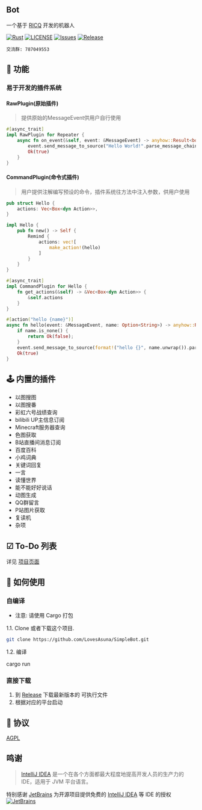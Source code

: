 ## Bot

一个基于 [RICQ](https://github.com/lz1998/ricq) 开发的机器人

[![Rust](https://github.com/LovesAsuna/SimpleBot/workflows/Rust/badge.svg)](https://github.com/LovesAsuna/SimpleBot/actions)
[![LICENSE](https://img.shields.io/github/license/LovesAsuna/SimpleBot.svg?style=popout)](https://github.com/LovesAsuna/SimpleBot/blob/master/LICENSE)
[![Issues](https://img.shields.io/github/issues/LovesAsuna/SimpleBot.svg?style=popout)](https://github.com/SLovesAsuna/SimpleBot/issues)
[![Release](https://img.shields.io/github/v/release/LovesAsuna/SimpleBot?include_prereleases)](https://github.com/LovesAsuna/SimpleBot/releases)

```
交流群: 787049553
```

## 🎉 功能

### 易于开发的插件系统

#### RawPlugin(原始插件)

> 提供原始的MessageEvent供用户自行使用

```rust
#[async_trait]
impl RawPlugin for Repeater {
    async fn on_event(&self, event: &MessageEvent) -> anyhow::Result<bool> {
        event.send_message_to_source("Hello World!".parse_message_chain()).await.unwrap();
        Ok(true)
    }
}
```

#### CommandPlugin(命令式插件)

> 用户提供注解编写预设的命令，插件系统往方法中注入参数，供用户使用

```rust
pub struct Hello {
    actions: Vec<Box<dyn Action>>,
}

impl Hello {
    pub fn new() -> Self {
        Remind {
            actions: vec![
                make_action!(hello)
            ]
        }
    }
}

#[async_trait]
impl CommandPlugin for Hello {
    fn get_actions(&self) -> &Vec<Box<dyn Action>> {
        &self.actions
    }
}

#[action("hello {name}")]
async fn hello(event: &MessageEvent, name: Option<String>) -> anyhow::Result<bool> {
    if name.is_none() {
        return Ok(false);
    }
    event.send_message_to_source(format!("hello {}", name.unwrap()).parse_message_chain()).await.unwrap();
    Ok(true)
}
```

## 🕹️ 内置的插件

* 以图搜图
* 以图搜番
* 彩虹六号战绩查询
* bilibili UP主信息订阅
* Minecraft服务器查询
* 色图获取
* B站直播间消息订阅
* 百度百科
* 小鸡词典
* 关键词回复
* 一言
* 读懂世界
* 能不能好好说话
* 动图生成
* QQ群留言
* P站图片获取
* 复读机
* 杂项

## ☑ To-Do 列表

详见 [项目页面](https://github.com/LovesAsuna/SimpleBot/projects/1)

## 💽 如何使用

### 自编译

- 注意: 请使用 Cargo 打包

1.1. Clone 或者下载这个项目.

```bash
git clone https://github.com/LovesAsuna/SimpleBot.git
```

1.2. 编译

cargo run

### 直接下载

1. 到 [Release](https://github.com/LovesAsuna/SimpleBot/releases) 下载最新版本的 可执行文件
2. 根据对应的平台启动

## 📜 协议

[AGPL](https://github.com/LovesAsuna/SimpleBot/blob/master/LICENSE)

## 鸣谢

> [IntelliJ IDEA](https://zh.wikipedia.org/zh-hans/IntelliJ_IDEA) 是一个在各个方面都最大程度地提高开发人员的生产力的 IDE，适用于 JVM 平台语言。

特别感谢 [JetBrains](https://www.jetbrains.com/) 为开源项目提供免费的 [IntelliJ IDEA](https://www.jetbrains.com/idea/) 等 IDE 的授权  
[![JetBrains](https://avatars.githubusercontent.com/u/878437?s=200&v=4)](https://www.jetbrains.com/)